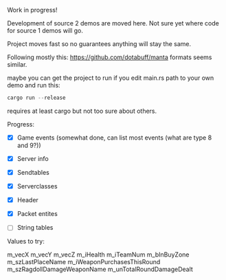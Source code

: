 Work in progress!

Development of source 2 demos are moved here. Not sure yet where code for source 1 demos will go.


Project moves fast so no guarantees anything will stay the same.

Following mostly this: https://github.com/dotabuff/manta formats seems similar.



maybe you can get the project to run if you edit main.rs path to your own demo and run this: 
```rust
cargo run --release
```
requires at least cargo but not too sure about others.


Progress:

- [x] Game events (somewhat done, can list most events (what are type 8 and 9?))
- [x] Server info
- [x] Sendtables
- [x] Serverclasses
- [x] Header
- [x] Packet entites
- [ ] String tables


Values to try:

m_vecX
m_vecY
m_vecZ
m_iHealth
m_iTeamNum
m_bInBuyZone
m_szLastPlaceName
m_iWeaponPurchasesThisRound
m_szRagdollDamageWeaponName
m_unTotalRoundDamageDealt